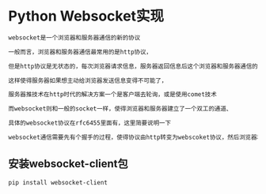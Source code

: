 # Python Websocket实现

```bash
websocket是一个浏览器和服务器通信的新的协议

一般而言，浏览器和服务器通信最常用的是http协议，

但是http协议是无状态的，每次浏览器请求信息，服务器返回信息后这个浏览器和服务器通信的信道就被关闭了

这样使得服务器如果想主动给浏览器发送信息变得不可能了，

服务器推技术在http时代的解决方案一个是客户端去轮询，或是使用comet技术

而websocket则和一般的socket一样，使得浏览器和服务器建立了一个双工的通道、

具体的websocket协议在rfc6455里面有，这里简要说明一下

websocket通信需要先有个握手的过程，使得协议由http转变为webscoket协议，然后浏览器和服务器就可以利用这个socket来通信了
```

## 安装websocket-client包

```bash
pip install websocket-client
```
